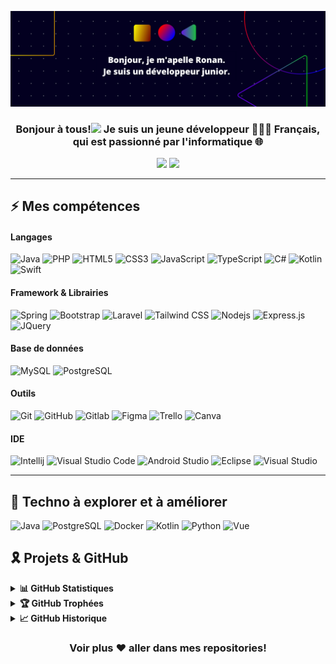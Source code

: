 ![Banner Image](https://github.com/ronanhenry-web/ronanhenry-web/blob/main/banner.png)
<h3 align="center">Bonjour à tous!<img src="https://media.giphy.com/media/hvRJCLFzcasrR4ia7z/giphy.gif" width="25"> Je suis un jeune développeur 👨🏻‍💻 Français, qui est passionné par l'informatique 🌐</h3>

<p align="center">
  <a href="https://linkedin.com/in/ronan-henry" target="_blank"><img height="25" src = "https://img.shields.io/badge/-LinkedIn-0e76a8?style=for-the-badge&logo=Linkedin&logoColor=white"></a>
  <a href="https://ronanhenry2.wixsite.com/portfolio" target="_blank"><img height="25" src = "https://img.shields.io/badge/Portfolio-3b5998?style=for-the-badge&logo=google-chrome&logoColor=white"></a>

----

## ⚡ Mes compétences

#### Langages
![Java](https://img.shields.io/badge/Java-ED8B00?style=flat-square&logo=openjdk&logoColor=white)
![PHP](https://img.shields.io/badge/PHP-777BB4?style=flat-square&logo=php&logoColor=white)
![HTML5](https://img.shields.io/badge/-HTML5-E34F26?style=flat-square&logo=html5&logoColor=white)
![CSS3](https://img.shields.io/badge/-CSS3-1572B6?style=flat-square&logo=css3)
![JavaScript](https://img.shields.io/badge/-JavaScript-F7DF1E?style=flat-square&logo=javascript&logoColor=black)
![TypeScript](https://img.shields.io/badge/-TypeScript-007ACC?style=flat-square&logo=typescript&logoColor=white)
![C#](https://img.shields.io/badge/C%23-239120?style=flat-square&logo=c-sharp&logoColor=white)
![Kotlin](https://img.shields.io/badge/Kotlin-0095D5?style=flat-square&logo=kotlin&logoColor=white)
![Swift](https://img.shields.io/badge/Swift-FA7343?style=flat-square&logo=swift&logoColor=white)


#### Framework & Librairies
![Spring](https://img.shields.io/badge/Spring-6DB33F?style=flat-square&logo=spring&logoColor=white)
![Bootstrap](https://img.shields.io/badge/-Bootstrap-7952B3?style=flat-square&logo=bootstrap&logoColor=white)
![Laravel](https://img.shields.io/badge/Laravel-FF2D20?style=flat-square&logo=laravel&logoColor=white)
![Tailwind CSS](https://img.shields.io/badge/-TailwindCSS-38B2AC?style=flat-square&logo=tailwind-css&logoColor=white)
![Nodejs](https://img.shields.io/badge/-Nodejs-339933?style=flat-square&logo=Node.js&logoColor=white)
![Express.js](https://img.shields.io/badge/Express.js-404D59?style=flat-square)
![JQuery](https://img.shields.io/badge/jQuery-0769AD?style=flat-square&logo=jquery&logoColor=white)


#### Base de données
![MySQL](https://img.shields.io/badge/MySQL-00000F?style=flat-square&logo=mysql&logoColor=white)
![PostgreSQL](https://img.shields.io/badge/-PostgreSQL-336791?style=flat-square&logo=postgresql&logoColor=white)

  
#### Outils
![Git](https://img.shields.io/badge/-Git-black?style=flat-square&logo=git)
![GitHub](https://img.shields.io/badge/-GitHub-181717?style=flat-square&logo=github)
![Gitlab](https://img.shields.io/badge/GitLab-330F63?style=flat-square&logo=gitlab&logoColor=white)
![Figma](https://img.shields.io/badge/-Figma-F24E1E?style=flat-square&logo=figma&logoColor=white)
![Trello](https://img.shields.io/badge/Trello-0052CC?style=flat-square&logo=trello&logoColor=white)
![Canva](https://img.shields.io/badge/Canva-%2300C4CC.svg?&style=flat-square&logo=Canva&logoColor=white)


#### IDE
![Intellij](https://img.shields.io/badge/IntelliJ_IDEA-000000.svg?style=flat-square&logo=intellij-idea&logoColor=white)
![Visual Studio Code](https://img.shields.io/badge/-VSCode-007ACC?style=flat-square&logo=visual-studio-code&logoColor=white)
![Android Studio](https://img.shields.io/badge/Android_Studio-3DDC84?style=flat-square&logo=android-studio&logoColor=white)
![Eclipse](https://img.shields.io/badge/Eclipse-2C2255?style=flat-square&logo=eclipse&logoColor=white)
![Visual Studio](https://img.shields.io/badge/Visual_Studio-5C2D91?style=flat-square&logo=visual%20studio&logoColor=white)

----
  
## 🔮 Techno à explorer et à améliorer

![Java](https://img.shields.io/badge/Java-ED8B00?style=flat-square&logo=openjdk&logoColor=white)
![PostgreSQL](https://img.shields.io/badge/-PostgreSQL-336791?style=flat-square&logo=postgresql&logoColor=white)
![Docker](https://img.shields.io/badge/-Docker-2496ED?style=flat-square&logo=docker&logoColor=white)
![Kotlin](https://img.shields.io/badge/Kotlin-0095D5?style=flat-square&logo=kotlin&logoColor=white)
![Python](https://img.shields.io/badge/Python-14354C?style=flat-square&logo=python&logoColor=white)
![Vue](https://img.shields.io/badge/Vue.js-35495E?style=flat-square&logo=vue.js&logoColor=white)
  
## 🎗️ Projets & GitHub

<details>
  <summary><b>📊 GitHub Statistiques</b></summary>
  <br />
  <img height="180em" src="https://github-readme-stats.vercel.app/api?username=ronanhenry-web&bg_color=0D1117&title_color=f9826c&text_color=fdfdfd&icon_color=f9826c&show_icons=true&hide_border=true&&count_private=true&include_all_commits=true" />
  &nbsp;&nbsp;&nbsp;
  <img height="180em" src="https://github-readme-stats.vercel.app/api/top-langs/?username=ronanhenry-web&bg_color=0D1117&title_color=f9826c&text_color=fdfdfd&show_icons=true&hide_border=true&layout=compact" />
</details>

<details>
  <summary><b>🏆 GitHub Trophées</b></summary>
  <br />
  <p align="center">
    <img src="https://github-profile-trophy.vercel.app/?username=ronanhenry-web&row=1&column=6&margin-h=8&theme=darkhub&count_private=true&margin-w=15&no-frame=true" />
  </p>
</details>

<details>
  <summary><b>📈 GitHub Historique</b></summary>
  <br />
  <p align="center">
    <img height="180em" src="https://github-readme-streak-stats.herokuapp.com/?user=ronanhenry-web&theme=dark&hide_border=true&background=0D1117&stroke=0000&count_private=true&include_all_commits=true" />
  </p>
</details>

<div align="center">
  
### Voir plus ❤️ aller dans mes repositories!

</div>
